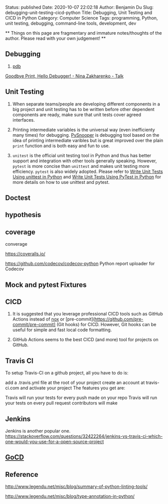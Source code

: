 Status: published
Date: 2020-10-07 22:02:18
Author: Benjamin Du
Slug: debugging-unit-testing-cicd-python
Title: Debugging, Unit Testing and CICD in Python
Category: Computer Science
Tags: programming, Python, unit testing, debugging, command-line tools, development, dev

**
Things on this page are fragmentary and immature notes/thoughts of the author.
Please read with your own judgement!
**

## Debugging

1. [pdb](https://docs.python.org/3/library/pdb.html)

[Goodbye Print, Hello Debugger! - Nina Zakharenko - Talk](https://www.youtube.com/watch?v=5AYIe-3cD-s)


## Unit Testing

1. When separate teams/people are developing different components in a big project 
    and unit testing has to be written before other dependent components are ready,
    make sure that unit tests cover agreed interfaces.

2. Printing intermediate variables is the universal way (even inefficienty many times) for debugging.
    [PySnooper](https://github.com/cool-RR/PySnooper) is debugging tool 
    based on the idea of printing intermediate varibles 
    but is great improved over the plain `print` function 
    and is both easy and fun to use.

3. `unitest` is the official unit testing tool in Python
    and thus has better support and integration with other tools generally speaking. 
    However, 
    `pytest` is more concise than `unittest` and makes unit testing more efficiency.
    `pytest` is also widely adopted.
    Please refer to
    [Write Unit Tests Using unittest in Python](http://www.legendu.net/misc/blog/write-unit-tests-using-unittest-in-Python/)
    and
    [Write Unit Tests Using PyTest in Python](http://www.legendu.net/misc/blog/pytest-tips/)
    for more details on how to use unittest and pytest.

## Doctest 

## hypothesis

## coverage 

converage

https://coveralls.io/

https://github.com/codecov/codecov-python
Python report uploader for Codecov



## Mock and pytest Fixtures


## CICD

1. It is suggested that you leverage professional CICD tools such as GitHub Actions 
    instead of 
    [nox](http://www.legendu.net/misc/blog/tips-on-nox/)
    or
    [pre-commit](https://github.com/pre-commit/pre-commit] (Git hooks)
    for CICD. 
    However, 
    Git hooks can be useful for simple and fast local code formatting.

2. GitHub Actions seems to the best CICD (and more) tool for projects on GitHub.

## Travis CI

To setup Travis-CI on a github project, all you have to do is:

add a .travis.yml file at the root of your project
create an account at travis-ci.com and activate your project
The features you get are:

Travis will run your tests for every push made on your repo
Travis will run your tests on every pull request contributors will make


## Jenkins 
Jenkins is another popular one.
https://stackoverflow.com/questions/32422264/jenkins-vs-travis-ci-which-one-would-you-use-for-a-open-source-project

## [GoCD](https://www.gocd.org/)

## Reference

http://www.legendu.net/misc/blog/summary-of-python-linting-tools/

http://www.legendu.net/misc/blog/type-annotation-in-python/